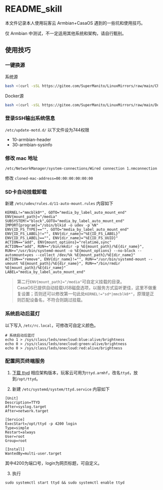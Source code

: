 # README_skill

本文件记录本人使用玩客云 Armbian+CasaOS 遇到的一些坑和使用技巧。

仅 Armbian 中测试，不一定适用其他系统和架构，请自行甄别。

## 使用技巧

### 一键换源

系统源
```sh
bash <(curl -sSL https://gitee.com/SuperManito/LinuxMirrors/raw/main/ChangeMirrors.sh)
```
Docker源
```sh
bash <(curl -sSL https://gitee.com/SuperManito/LinuxMirrors/raw/main/DockerInstallation.sh)
```

### 登录SSH输出系统信息

`/etc/update-motd.d/` 以下文件设为744权限

- 10-armbian-header
- 30-armbian-sysinfo

### 修改 mac 地址

`/etc/NetworkManager/system-connections/Wired connection 1.nmconnection`

修改 `cloned-mac-address=00:00:00:00:00:00`

### SD卡自动挂载卸载

新建 `/etc/udev/rules.d/11-auto-mount.rules` 内容如下
```
KERNEL!="mmcblk0*", GOTO="media_by_label_auto_mount_end"
ENV{mount_path}="/media"
SUBSYSTEM!="block",GOTO="media_by_label_auto_mount_end"
IMPORT{program}="/sbin/blkid -o udev -p %N"
ENV{ID_FS_TYPE}=="", GOTO="media_by_label_auto_mount_end"
ENV{ID_FS_LABEL}!="", ENV{dir_name}="%E{ID_FS_LABEL}"
ENV{ID_FS_LABEL}=="", ENV{dir_name}="%E{ID_FS_UUID}"
ACTION=="add", ENV{mount_options}="relatime,sync"
ACTION=="add", RUN+="/bin/mkdir -p %E{mount_path}/%E{dir_name}", RUN+="/usr/bin/systemd-mount -o %E{mount_options} --no-block --automount=yes --collect /dev/%k %E{mount_path}/%E{dir_name}"
ACTION=="remove", ENV{dir_name}!="", RUN+="/usr/bin/systemd-mount --umount %E{mount_path}/%E{dir_name}", RUN+="/bin/rmdir %E{mount_path}/%E{dir_name}"
LABEL="media_by_label_auto_mount_end"
```

> 第二行`ENV{mount_path}="/media"`可自定义挂载的目录。  
> CasaOS已提供自动挂载USB磁盘选项，以服务方式监听更佳，这里不做重复设置；否则还可以修改第一句此处`KERNEL!="sd*|mmcblk0*"`，原理是正则匹配设备名，不符合则跳过挂载。

### 系统启动后蓝灯

以下写入 `/etc/rc.local`，可修改可自定义颜色。
```
# 系统启动后蓝灯
echo 1 > /sys/class/leds/onecloud:blue:alive/brightness
echo 0 > /sys/class/leds/onecloud:green:alive/brightness
echo 0 > /sys/class/leds/onecloud:red:alive/brightness
```

### 配置网页终端服务

1. [下载 ttyd](https://github.com/tsl0922/ttyd/releases) 相应架构版本，玩客云可用为`ttyd.armhf`，改名`ttyd`，放到`/opt/ttyd`。

2. 新建 `/etc/systemd/system/ttyd.service` 内容如下
```
[Unit]
Description=TTYD
After=syslog.target
After=network.target

[Service]
ExecStart=/opt/ttyd -p 4200 login
Type=simple
Restart=always
User=root
Group=root

[Install]
WantedBy=multi-user.target
```

其中4200为端口号，login为网页标题，可自定义。

3. 执行
```
sudo systemctl start ttyd && sudo systemctl enable ttyd
```
